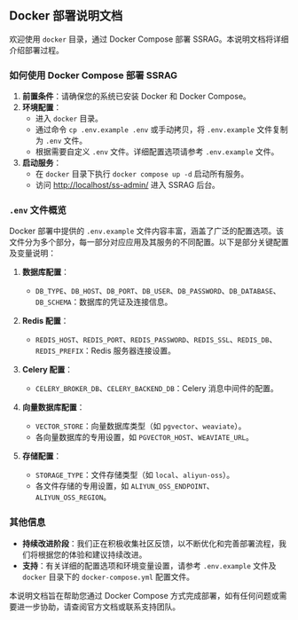## Docker 部署说明文档

欢迎使用 `docker` 目录，通过 Docker Compose 部署 SSRAG。本说明文档将详细介绍部署过程。

### 如何使用 Docker Compose 部署 SSRAG

1. **前置条件**：请确保您的系统已安装 Docker 和 Docker Compose。
2. **环境配置**：
    - 进入 `docker` 目录。
    - 通过命令 `cp .env.example .env` 或手动拷贝，将 `.env.example` 文件复制为 `.env` 文件。
    - 根据需要自定义 `.env` 文件。详细配置选项请参考 `.env.example` 文件。
3. **启动服务**：
    - 在 `docker` 目录下执行 `docker compose up -d` 启动所有服务。
    - 访问 [http://localhost/ss-admin/](http://localhost/ss-admin/) 进入 SSRAG 后台。

### `.env` 文件概览

Docker 部署中提供的 `.env.example` 文件内容丰富，涵盖了广泛的配置选项。该文件分为多个部分，每一部分对应应用及其服务的不同配置。以下是部分关键配置及变量说明：

1. **数据库配置**：
    - `DB_TYPE`、`DB_HOST`、`DB_PORT`、`DB_USER`、`DB_PASSWORD`、`DB_DATABASE`、`DB_SCHEMA`：数据库的凭证及连接信息。

2. **Redis 配置**：
    - `REDIS_HOST`、`REDIS_PORT`、`REDIS_PASSWORD`、`REDIS_SSL`、`REDIS_DB`、`REDIS_PREFIX`：Redis 服务器连接设置。

3. **Celery 配置**：
    - `CELERY_BROKER_DB`、`CELERY_BACKEND_DB`：Celery 消息中间件的配置。

4. **向量数据库配置**：
    - `VECTOR_STORE`：向量数据库类型（如 `pgvector`、`weaviate`）。
    - 各向量数据库的专用设置，如 `PGVECTOR_HOST`、`WEAVIATE_URL`。

5. **存储配置**：
    - `STORAGE_TYPE`：文件存储类型（如 `local`、`aliyun-oss`）。
    - 各文件存储的专用设置，如 `ALIYUN_OSS_ENDPOINT`、`ALIYUN_OSS_REGION`。

### 其他信息

- **持续改进阶段**：我们正在积极收集社区反馈，以不断优化和完善部署流程，我们将根据您的体验和建议持续改进。
- **支持**：有关详细的配置选项和环境变量设置，请参考 `.env.example` 文件及 `docker` 目录下的 `docker-compose.yml` 配置文件。

本说明文档旨在帮助您通过 Docker Compose 方式完成部署，如有任何问题或需要进一步协助，请查阅官方文档或联系支持团队。
